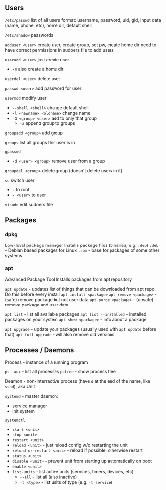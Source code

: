 ## Users

`/etc/passwd`
list of all users
format: username, password, uid, gid, input data (name, phone, etc), home dir, default shell

`/etc/shadow`
passwords

`adduser <user>`
create user, create group, set pw, create home dir
need to have correct permissions in sudoers file to add users

`useradd <user>`
just create user
- `-m` also create a home dir

`userdel <user>`
delete user

`passwd <user>`
add password for user

`usermod`
modify user
- `--shell <shell>` change default shell
- `-l <newname> <oldname>` change name
- `-G <group> <user>` add to only that group
  - `-a` append group to groups

`groupadd <group>`
add group

`groups`
list all groups this user is in

`gpasswd`
- `-d <user> <group>` remove user from a group

`groupdel <group>`
delete group (doesn't delete users in it)

`su`
switch user
- `-` to root
- `- <user>` to user

`visudo`
edit sudoers file


## Packages

### dpkg
Low-level package manager
Installs package files (binaries, e.g. `.deb`)
`.deb` - Debian based packages for Linux
`.rpm` - base for packages of some other systems

### apt
Advanced Package Tool
Installs packages from apt repository

`apt update` - updates list of things that can be downloaded from apt repo. Do this before every install
`apt install <package>`
`apt remove <package>` - (safe) remove package but not user data
`apt purge <package>` - (unsafe) remove package and user data

`apt list` - list all available packages
`apt list --installed` - installed packages on your system
`apt show <package>` - info about a package

`apt upgrade` - update your packages (usually used with `apt update` before that)
`apt full-upgrade` - will also remove old versions


## Processes / Daemons

Process - instance of a running program

`ps -aux` - list all processes
`pstree` - show process tree

Deamon - non-interractive process (have `d` at the end of the name, like `sshd`), aka Unit

`systemd` - master daemon:
- service manager
- init system

`systemctl`
- `start <unit>`
- `stop <unit>`
- `restart <unit>`
- `reload <unit>` - just reload config w/o restarting the unit
- `reload-or-restart <unit>` - reload if possible, otherwise restart
- `status <unit>`
- `disable <unit>` - prevent unit from starting up automatically on boot
- `enable <unit>`
- `list-units` - list active units (services, timers, devices, etc)
  - `--all` - list all (also inactive)
  - `-t <type>` - list units of type (e.g. `-t service`)
